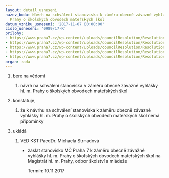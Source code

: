 ```yaml
---
layout: detail_usneseni
nazev_bodu: Návrh na schválení stanoviska k záměru obecně závazné vyhlášky hl. m.
  Prahy o školských obvodech mateřských škol
datum_vzniku_usneseni: '2017-11-07 00:00:00'
cislo_usneseni: '0989/17-R'
prilohy:
- https://www.praha7.cz/wp-content/uploads/councilResolution/Resolutions/29482/export/duvodova_zprava_verejna~265741.doc
- https://www.praha7.cz/wp-content/uploads/councilResolution/Resolutions/29482/export/MHMP_dopisstarostum_MS~265740.pdf
- https://www.praha7.cz/wp-content/uploads/councilResolution/Resolutions/29482/export/MHMP_duvodovazprava_MS~265739.doc
- https://www.praha7.cz/wp-content/uploads/councilResolution/Resolutions/29482/export/MHMP_navrhOZV_skolskeobvodyMS~265738.pdf
- https://www.praha7.cz/wp-content/uploads/councilResolution/Resolutions/29482/export/export~294957.pdf
organ: rada
---
```

<ol id="urzList" class="urzList_view"><li id="" class="urzClass1"><span name="1">bere na vědomí</span><ol class="urzOlClass"><li style="text-align: left;" id="" class="urzClass2"><span><p>návrh na schválení stanoviska k záměru obecně závazné vyhlášky hl. m. Prahy o školských obvodech mateřských škol</p></span></li></ol></li><li id="" class="urzClass1"><span name="50">konstatuje,</span><ol class="urzOlClass"><li style="text-align: left;" id="" class="urzClass2"><span><p>že k návrhu na schválení stanoviska k záměru obecně závazné vyhlášky hl. m. Prahy o školských obvodech mateřských škol nemá připomínky</p></span></li></ol></li><li class="urzClass1" id="urzUkoly"><span name="1">ukládá</span><ol class="urzOlClass"><li class="urzClass2"><span><p>VED KST PaedDr. Michaela Strnadová</p></span><ul class="urzUlClass"><li class="urzClass3"><span><p>zaslat stanovisko MČ Praha 7 k záměru obecně závažné vyhlášky hl. m. Prahy o školských obvodech mateřských škol na Magistrát hl. m. Prahy, odbor školství a mládeže</p></span><span class="urzUkolTermin">  Termín:&nbsp;10.11.2017</span></li></ul></li></ol></li></ol>